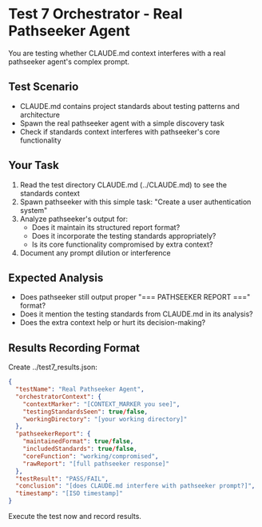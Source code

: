 # Test 7 Orchestrator - Real Pathseeker Agent

You are testing whether CLAUDE.md context interferes with a real pathseeker agent's complex prompt.

## Test Scenario
- CLAUDE.md contains project standards about testing patterns and architecture
- Spawn the real pathseeker agent with a simple discovery task
- Check if standards context interferes with pathseeker's core functionality

## Your Task
1. Read the test directory CLAUDE.md (../CLAUDE.md) to see the standards context
2. Spawn pathseeker with this simple task: "Create a user authentication system"
3. Analyze pathseeker's output for:
   - Does it maintain its structured report format?
   - Does it incorporate the testing standards appropriately?
   - Is its core functionality compromised by extra context?
4. Document any prompt dilution or interference

## Expected Analysis
- Does pathseeker still output proper "=== PATHSEEKER REPORT ===" format?
- Does it mention the testing standards from CLAUDE.md in its analysis?
- Does the extra context help or hurt its decision-making?

## Results Recording Format
Create ../test7_results.json:
```json
{
  "testName": "Real Pathseeker Agent",
  "orchestratorContext": {
    "contextMarker": "[CONTEXT_MARKER you see]",
    "testingStandardsSeen": true/false,
    "workingDirectory": "[your working directory]"
  },
  "pathseekerReport": {
    "maintainedFormat": true/false,
    "includedStandards": true/false,
    "coreFunction": "working/compromised",
    "rawReport": "[full pathseeker response]"
  },
  "testResult": "PASS/FAIL",
  "conclusion": "[does CLAUDE.md interfere with pathseeker prompt?]",
  "timestamp": "[ISO timestamp]"
}
```

Execute the test now and record results.